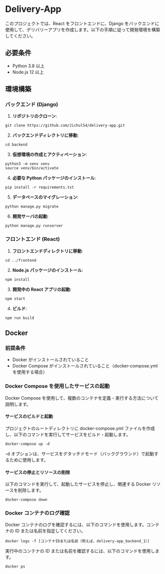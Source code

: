 # Delivery-App

このプロジェクトでは、React をフロントエンドに、Django をバックエンドに使用して、デリバリーアプリを作成します。以下の手順に従って開発環境を構築してください。

## 必要条件

- Python 3.8 以上
- Node.js 12 以上

## 環境構築

### バックエンド (Django)

1. **リポジトリのクローン**:

```shell
git clone https://github.com/Jichul54/delivery-app.git
```

2. **バックエンドディレクトリに移動**:

```shell
cd backend
```

3. **仮想環境の作成とアクティベーション**:

```shell
python3 -m venv venv
source venv/bin/activate
```

4. **必要な Python パッケージのインストール**:

```shell
pip install -r requirements.txt
```

5. **データベースのマイグレーション**:

```shell
python manage.py migrate
```

6. **開発サーバの起動**:

```shell
python manage.py runserver
```

### フロントエンド (React)

1. **フロントエンドディレクトリに移動**:

```shell
cd ../frontend
```

2. **Node.js パッケージのインストール**:

```shell
npm install
```

3. **開発中の React アプリの起動**:

```shell
npm start
```

4. **ビルド**:

```shell
npm run build
```

## Docker

### 前提条件

- Docker がインストールされていること
- Docker Compose がインストールされていること（docker-compose.yml を使用する場合）

### Docker Compose を使用したサービスの起動

Docker Compose を使用して、複数のコンテナを定義・実行する方法について説明します。

#### サービスのビルドと起動

プロジェクトのルートディレクトリに docker-compose.yml ファイルを作成し、以下のコマンドを実行してサービスをビルド・起動します。

```shell
docker-compose up -d
```

-d オプションは、サービスをデタッチドモード（バックグラウンド）で起動するために使用します。

#### サービスの停止とリソースの削除

以下のコマンドを実行して、起動したサービスを停止し、関連する Docker リソースを削除します。

```shell
docker-compose down
```

### Docker コンテナのログ確認

Docker コンテナのログを確認するには、以下のコマンドを使用します。コンテナの ID または名前を指定してください。

```shell
docker logs -f [コンテナIDまたは名前（例えば、delivery-app_backend_1）]
```

実行中のコンテナの ID または名前を確認するには、以下のコマンドを使用します。

```shell
docker ps
```
